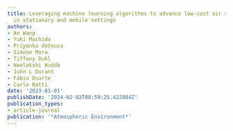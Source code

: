 ```yaml
---
title: Leveraging machine learning algorithms to advance low-cost air sensor calibration
  in stationary and mobile settings
authors:
- An Wang
- Yuki Machida
- Priyanka deSouza
- Simone Mora
- Tiffany Duhl
- Neelakshi Hudda
- John L Durant
- Fábio Duarte
- Carlo Ratti
date: '2023-01-01'
publishDate: '2024-02-02T08:59:25.422884Z'
publication_types:
- article-journal
publication: '*Atmospheric Environment*'
---
```


